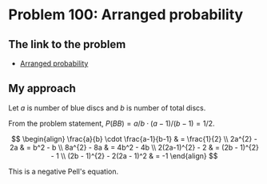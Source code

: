 # Problem 100: Arranged probability

## The link to the problem

- [Arranged probability](https://projecteuler.net/problem=100)

## My approach

Let $a$ is number of blue discs and $b$ is number of total discs.

From the problem statement, $P(BB) = a/b \cdot (a-1)/(b-1) = 1/2$.

$$
\begin{align}
\frac{a}{b} \cdot \frac{a-1}{b-1} & = \frac{1}{2} \\
2a^{2} - 2a & = b^2 - b \\
8a^{2} - 8a & = 4b^2 - 4b \\
2(2a-1)^{2} - 2 & = (2b - 1)^{2} - 1 \\
(2b - 1)^{2} - 2(2a - 1)^2 & = -1
\end{align}
$$

This is a negative Pell's equation.
